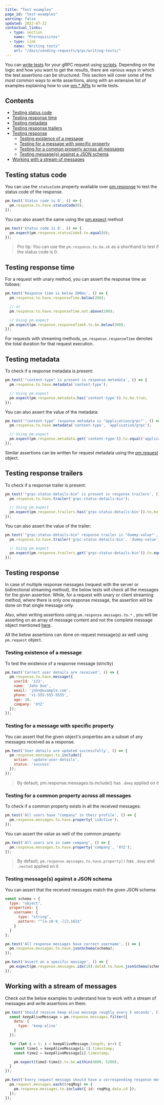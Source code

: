 ```yaml
---
title: "Test examples"
page_id: "test-examples"
warning: false
updated: 2022-07-22
contextual_links:
  - type: section
    name: "Prerequisites"
  - type: link
    name: "Writing tests"
    url: "/docs/sending-requests/grpc/writing-tests/"
---
```


You can [write tests](/docs/sending-requests/grpc/writing-tests/) for your gRPC request using [scripts](/docs/sending-requests/grpc/scripting-in-grpc-request/). Depending on the logic and how you want to get the results, there are various ways in which the test assertions can be structured. This section will cover some of the most common ways to write assertions, along with an extensive list of examples explaining how to use [pm.* APIs](/docs/sending-requests/grpcpostman-sandbox-api/) to write tests.

## Contents

* [Testing status code](#testing-status-code)
* [Testing response time](#testing-response-time)
* [Testing metadata](#testing-metadata)
* [Testing response trailers](#testing-response-trailers)
* [Testing response](#testing-response)
    * [Testing existence of a message](#testing-existence-of-a-message)
    * [Testing for a message with specific property](#testing-for-a-message-with-specific-property)
    * [Testing for a common property across all messages](#testing-for-a-common-property-across-all-messages)
    * [Testing message(s) against a JSON schema](#testing-messages-against-a-json-schema)
* [Working with a stream of messages](#working-with-a-stream-of-messages)

## Testing status code

 You can use the `statusCode` property available over [pm.response](/docs/sending-requests/grpcpostman-sandbox-api/#pmresponse) to test the status code of the response.

```javascript
pm.test('Status code is 0', () => {
  pm.response.to.have.statusCode(0);
});
```

You can also assert the same using the [pm.expect](/docs/sending-requests/grpc/postman-sandbox-api/#pmexpect) method

```javascript
pm.test('Status code is 0', () => {
  pm.expect(pm.response.statusCode).to.equal(0);
});
```

>Pro tip: You can use the `pm.response.to.be.ok` as a shorthand to test if the status code is 0.

## Testing response time

For a request with unary method, you can assert the response time as follows:

```javascript
pm.test('Response time is below 200ms', () => {
  pm.response.to.have.responseTime.below(200);

  // or
  pm.response.to.have.responseTime.not.above(200);

  // Using pm.expect
  pm.expect(pm.response.responseTime).to.be.below(300);
});
```

For requests with streaming methods, `pm.response.responseTime` denotes the total duration for that request execution.

## Testing metadata

To check if a response metadata is present:

```javascript
pm.test('"content-type" is present in response metadata', () => {
  pm.response.to.have.metadata('content-type');

  // Using pm.expect
  pm.expect(pm.response.metadata.has('content-type')).to.be.true;
});
```

You can also assert the value of the metadata:

```javascript
pm.test('"content-type" response metadata is "application/grpc"', () => {
  pm.response.to.have.metadata('content-type', 'application/grpc');

  // Using pm.expect
  pm.expect(pm.response.metadata.get('content-type')).to.equal('application/grpc');
});
```

Similar assertions can be written for request metadata using the [pm.request](/docs/sending-requests/grpc/postman-sandbox-api/#pmrequest) object.

## Testing response trailers

To check if a response trailer is present:

```javascript
pm.test('"grpc-status-details-bin" is present in response trailers', () => {
  pm.response.to.have.trailer('grpc-status-details-bin');

  // Using pm.expect
  pm.expect(pm.response.trailers.has('grpc-status-details-bin')).to.be.true;
});
```

You can also assert the value of the trailer:

```javascript
pm.test('"grpc-status-details-bin" response trailer is "dummy-value"', () => {
  pm.response.to.have.trailer('grpc-status-details-bin', 'dummy-value');

  // Using pm.expect
  pm.expect(pm.response.trailers.get('grpc-status-details-bin')).to.equal('dummy-value');
});
```

## Testing response

In case of multiple response messages (request with the server or bidirectional streaming method), the below tests will check all the messages for the given assertion. While, for a request with unary or client streaming method, where there is only one response message, the assertion will be done on that single message only.

Also, when writing assertions using `pm.response.messages.to.*` , you will be asserting on an array of message content and not the complete message object mentioned [here](/docs/sending-requests/grpc/postman-sandbox-api/#pmresponse).

All the below assertions can done on request message(s) as well using `pm.request` object.

### Testing existence of a message

To test the existence of a response message (strictly)

```javascript
pm.test('Correct user details are received', () => {
  pm.response.to.have.message({
    userId: '123',
    name: 'John Doe',
    email: 'john@example.com',
    phone: '+1-555-555-5555',
    age: 30,
    company: 'XYZ'
  });
});
```

### Testing for a message with specific property

You can assert that the given object's properties are a subset of any messages received as a response.

```javascript
pm.test('User details are updated successfully', () => {
  pm.response.messages.to.include({
    action: 'update-user-details',
    status: 'success'
  });
});
```

> By default, pm.response.messages.to.include() has `.deep` applied on it

### Testing for a common property across all messages

To check if a common property exists in all the received messages:

```javascript
pm.test('All users have "company" in their profile', () => {
  pm.response.messages.to.have.property('isActive');
});
```

You can assert the value as well of the common property:

```javascript
pm.test('All users are in same company', () => {
  pm.response.messages.to.have.property('company', 'XYZ');
});
```

>By default, `pm.response.messages.to.have.property()` has `.deep` and `.nested` applied on it

### Testing message(s) against a JSON schema

You can assert that the received messages match the given JSON schema:

```javascript
const schema = {
  type: "object",
  properties: {
    username: {
      type: "string",
      pattern: "^[a-z0-9_-]{3,16}$"
    }
  }
};

pm.test('All response messages have correct username', () => {
  pm.response.messages.to.have.jsonSchema(schema);
});

pm.test('Assert on a specific message', () => {
  pm.expect(pm.response.messages.idx(10).data).to.have.jsonSchema(schema);
});
```

## Working with a stream of messages

Check out the below examples to understand how to work with a stream of messages and write assertions on them.

```javascript
pm.test('Should receive keep-alive message roughly every 5 seconds', () => {
  const keepAliveMessage = pm.response.messages.filter({
    data: {
      type: 'keep-alive'
    }
  });

  for (let i = 1; i < keepAliveMessage.length; i++) {
    const time1 = keepAliveMessage[i-1].timestamp;
    const time2 = keepAliveMessage[i].timestamp;

    pm.expect(time2-time1).to.be.within(4800, 5200);
  }
});
```

```javascript
pm.test('Every request message should have a corresponding response message', () => {
  pm.request.messages.each((reqMsg) => {
    pm.response.messages.to.include({ id: reqMsg.data.id });
  });
});
```
